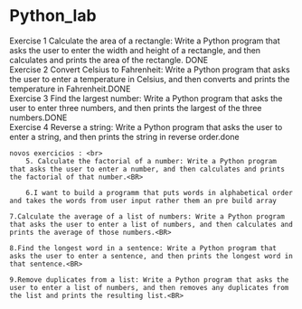 # Python_lab
Exercise 1
    Calculate the area of a rectangle: Write a Python program that asks the user to enter the width and height of a rectangle, and then calculates and prints the area of the rectangle. DONE <br>
Exercise 2
    Convert Celsius to Fahrenheit: Write a Python program that asks the user to enter a temperature in Celsius, and then converts and prints the temperature in Fahrenheit.DONE<br>
Exercise 3
    Find the largest number: Write a Python program that asks the user to enter three numbers, and then prints the largest of the three numbers.DONE<br>
Exercise 4
    Reverse a string: Write a Python program that asks the user to enter a string, and then prints the string in reverse order.done <br>

    novos exercicios : <br>
        5. Calculate the factorial of a number: Write a Python program that asks the user to enter a number, and then calculates and prints the factorial of that number.<BR>

        6.I want to build a programm that puts words in alphabetical order and takes the words from user input rather them an pre build array

    7.Calculate the average of a list of numbers: Write a Python program that asks the user to enter a list of numbers, and then calculates and prints the average of those numbers.<BR>

    8.Find the longest word in a sentence: Write a Python program that asks the user to enter a sentence, and then prints the longest word in that sentence.<BR>

    9.Remove duplicates from a list: Write a Python program that asks the user to enter a list of numbers, and then removes any duplicates from the list and prints the resulting list.<BR>


